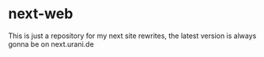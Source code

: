 # next-web
This is just a repository for my next site rewrites, the latest version is always gonna be on next.urani.de
